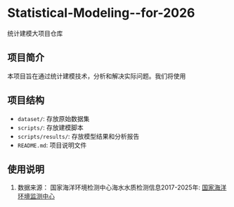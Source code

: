 # Statistical-Modeling--for-2026
统计建模大项目仓库

## 项目简介
本项目旨在通过统计建模技术，分析和解决实际问题。我们将使用

## 项目结构
- `dataset/`: 存放原始数据集
- `scripts/`: 存放建模脚本
- `scripts/results/`: 存放模型结果和分析报告
- `README.md`: 项目说明文件

## 使用说明

1. 数据来源：
   国家海洋环境检测中心海水水质检测信息2017-2025年: [国家海洋环境监测中心](http://www.nmemc.org.cn/)